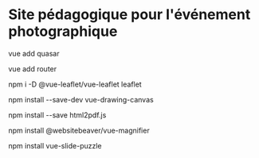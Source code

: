 # Site pédagogique pour l'événement photographique

vue add quasar

vue add router

npm i -D @vue-leaflet/vue-leaflet leaflet

npm install --save-dev vue-drawing-canvas

npm install --save html2pdf.js

npm install @websitebeaver/vue-magnifier

npm install vue-slide-puzzle